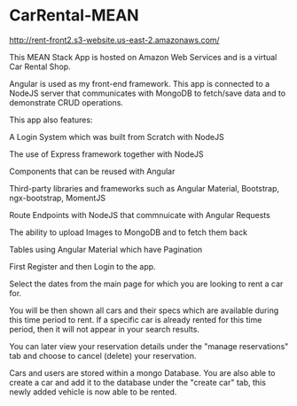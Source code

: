 # CarRental-MEAN

http://rent-front2.s3-website.us-east-2.amazonaws.com/

This MEAN Stack App is hosted on Amazon Web Services and is a virtual Car Rental Shop.

Angular is used as my front-end framework. This app is connected to a NodeJS server that communicates with MongoDB to fetch/save data and to demonstrate CRUD operations.

This app also features:

A Login System which was built from Scratch with NodeJS

The use of Express framework together with NodeJS

Components that can be reused with Angular

Third-party libraries and frameworks such as Angular Material, Bootstrap, ngx-bootstrap, MomentJS

Route Endpoints with NodeJS that commnuicate with Angular Requests

The ability to upload Images to MongoDB and to fetch them back

Tables using Angular Material which have Pagination

First Register and then Login to the app.

Select the dates from the main page for which you are looking to rent a car for.

You will be then shown all cars and their specs which are available during this time period to rent. If a specific car is already rented for this time period, then it will not appear in your search results.

You can later view your reservation details under the "manage reservations" tab and choose to cancel (delete) your reservation.

Cars and users are stored within a mongo Database. You are also able to create a car and add it to the database under the "create car" tab, this newly added vehicle is now able to be rented.



